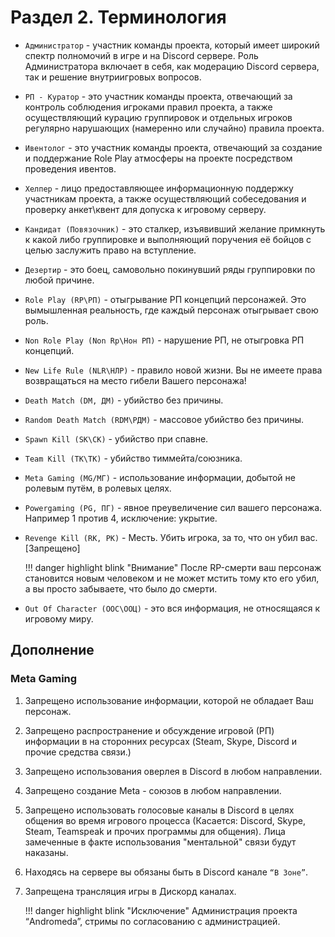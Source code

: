 # Раздел 2. Терминология

* ``Администратор`` - участник команды проекта, который имеет широкий спектр полномочий в игре и на Discord сервере. Роль Администратора включает в себя, как модерацию Discord сервера, так и решение внутриигровых вопросов.
* ``РП - Куратор`` - это участник команды проекта, отвечающий за контроль соблюдения игроками правил проекта, а также осуществляющий курацию группировок и отдельных игроков регулярно нарушающих (намеренно или случайно) правила проекта.
* ``Ивентолог`` - это участник команды проекта, отвечающий за создание и поддержание Role Play атмосферы на проекте посредством проведения ивентов.
* ``Хелпер`` - лицо предоставляющее информационную поддержку участникам проекта, а также осуществляющий собеседования и проверку анкет\квент для допуска к игровому серверу.
* ``Кандидат (Повязочник)`` - это сталкер, изъявивший желание примкнуть к какой либо группировке и выполняющий поручения её бойцов с целью заслужить право на вступление. 
* ``Дезертир`` - это боец, самовольно покинувший ряды группировки по любой причине.
* ``Role Play (RP\РП)`` - отыгрывание РП концепций персонажей. Это вымышленная реальность, где каждый персонаж отыгрывает свою роль.  
* ``Non Role Play (Non Rp\Нон РП)`` - нарушение РП, не отыгровка РП концепций.  
* ``New Life Rule (NLR\НЛР)`` - правило новой жизни. Вы не имеете права возвращаться на место гибели Вашего персонажа!  
* ``Death Match (DM, ДМ)`` - убийство без причины.  
* ``Random Death Match (RDM\РДМ)`` - массовое убийство без причины.  
* ``Spawn Kill (SK\СК)`` - убийство при спавне.  
* ``Team Kill (TK\ТК)`` - убийство тиммейта/союзника.  
* ``Meta Gaming (MG/МГ)`` - использование информации, добытой не ролевым путём, в ролевых целях.  
* ``Powergaming (PG, ПГ)`` - явное преувеличение сил вашего персонажа. Например 1 против 4, исключение: укрытие.  
* ``Revenge Kill (RK, РК)`` - Месть. Убить игрока, за то, что он убил вас. [Запрещено]

    !!! danger highlight blink "Внимание"
        После RP-смерти ваш персонаж становится новым человеком и не может мстить тому кто его убил, а вы просто забываете, что было до смерти.

* ``Out Of Character (OOC\ООЦ)`` - это вся информация, не относящаяся к игровому миру.  

## Дополнение

### Meta Gaming

1. Запрещено использование информации, которой не обладает Ваш персонаж.
2. Запрещено распространение и обсуждение игровой (РП) информации в на сторонних ресурсах (Steam, Skype, Discord и прочие средства связи.)
3. Запрещено использования оверлея в Discord в любом направлении.
4. Запрещено создание Meta - союзов в любом направлении.
5. Запрещено использовать голосовые каналы в Discord в целях общения во время игрового процесса (Касается: Discord, Skype, Steam, Teamspeak и прочих программы для общения). Лица замеченные в факте использования "ментальной" связи будут наказаны.
6. Находясь на сервере вы обязаны быть в Discord канале ``“В Зоне”``.
7. Запрещена трансляция игры в Дискорд каналах.

    !!! danger highlight blink "Исключение"
        Администрация проекта “Andromeda”, стримы по согласованию с администрацией.
